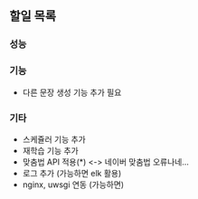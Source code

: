 ## 할일 목록

### 성능
### 기능
- 다른 문장 생성 기능 추가 필요
### 기타
- 스케쥴러 기능 추가
- 재학습 기능 추가
- 맞춤법 API 적용(*) <-> 네이버 맞춤법 오류나네...
- 로그 추가 (가능하면 elk 활용)
- nginx, uwsgi 연동 (가능하면)